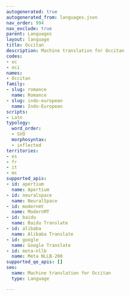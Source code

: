 ```yaml
---
autogenerated: true
autogenerated_from: languages.json
nav_order: 994
nav_exclude: true
parent: Languages
layout: language
title: Occitan
description: Machine translation for Occitan
codes:
- oc
- oci
names:
- Occitan
family:
- slug: romance
  name: Romance
- slug: indo-european
  name: Indo-European
scripts:
- Latn
typology:
  word_order:
  - SVO
  morphosyntax:
  - inflected
territories:
- es
- fr
- it
- mc
supported_apis:
- id: apertium
  name: Apertium
- id: neuralspace
  name: NeuralSpace
- id: modernmt
  name: ModernMT
- id: baidu
  name: Baidu Translate
- id: alibaba
  name: Alibaba Translate
- id: google
  name: Google Translate
- id: meta-nllb
  name: Meta NLLB-200
supported_qe_apis: []
seo:
  name: Machine translation for Occitan
  type: Language

---
```


